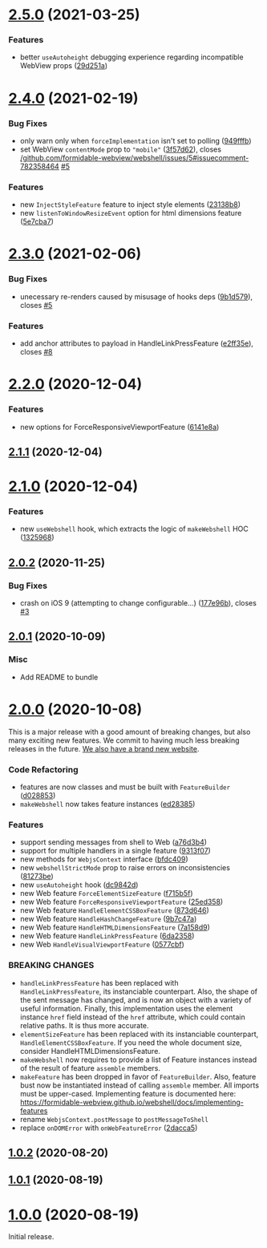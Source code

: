 # [2.5.0](https://github.com/formidable-webview/webshell/compare/v2.4.0...v2.5.0) (2021-03-25)


### Features

* better `useAutoheight` debugging experience regarding incompatible WebView props ([29d251a](https://github.com/formidable-webview/webshell/commit/29d251a40e5126e38d96d29a2a1c215064a99e69))

# [2.4.0](https://github.com/formidable-webview/webshell/compare/v2.3.0...v2.4.0) (2021-02-19)


### Bug Fixes

* only warn only when `forceImplementation` isn't set to polling ([949fffb](https://github.com/formidable-webview/webshell/commit/949fffb95af84af814df5b65c9d6dd16a2b3d2b5))
* set WebView `contentMode` prop to `"mobile"` ([3f57d62](https://github.com/formidable-webview/webshell/commit/3f57d6277f24ce63dee8ca8490bc6fafb0de9975)), closes [/github.com/formidable-webview/webshell/issues/5#issuecomment-782358464](https://github.com//github.com/formidable-webview/webshell/issues/5/issues/issuecomment-782358464) [#5](https://github.com/formidable-webview/webshell/issues/5)


### Features

* new `InjectStyleFeature` feature to inject style elements ([23138b8](https://github.com/formidable-webview/webshell/commit/23138b85be7debd4a97613f6744ca6953453539a))
* new `listenToWindowResizeEvent` option for html dimensions feature ([5e7cba7](https://github.com/formidable-webview/webshell/commit/5e7cba73c48e7d69943401edfb31bd7793fe528d))

# [2.3.0](https://github.com/formidable-webview/webshell/compare/v2.2.0...v2.3.0) (2021-02-06)


### Bug Fixes

* unecessary re-renders caused by misusage of hooks deps ([9b1d579](https://github.com/formidable-webview/webshell/commit/9b1d579fe82d2df03a658beaff14a6e5c02d6686)), closes [#5](https://github.com/formidable-webview/webshell/issues/5)


### Features

* add anchor attributes to payload in HandleLinkPressFeature ([e2ff35e](https://github.com/formidable-webview/webshell/commit/e2ff35e325b44fd5ae9b417fa914741a77271590)), closes [#8](https://github.com/formidable-webview/webshell/issues/8)

# [2.2.0](https://github.com/formidable-webview/webshell/compare/v2.1.1...v2.2.0) (2020-12-04)


### Features

* new options for ForceResponsiveViewportFeature ([6141e8a](https://github.com/formidable-webview/webshell/commit/6141e8a574fa66b3d5eecf6837a84ce6ac175c3b))

## [2.1.1](https://github.com/formidable-webview/webshell/compare/v2.1.0...v2.1.1) (2020-12-04)

# [2.1.0](https://github.com/formidable-webview/webshell/compare/v2.0.2...v2.1.0) (2020-12-04)


### Features

* new `useWebshell` hook, which extracts the logic of `makeWebshell` HOC ([1325968](https://github.com/formidable-webview/webshell/commit/1325968c5c24a9fd589c34f6194bf5e1180f03eb))

## [2.0.2](https://github.com/formidable-webview/webshell/compare/v2.0.1...v2.0.2) (2020-11-25)


### Bug Fixes

* crash on iOS 9 (attempting to change configurable...) ([177e96b](https://github.com/formidable-webview/webshell/commit/177e96bee3f6ff67811abeb890991665ef01e6be)), closes [#3](https://github.com/formidable-webview/webshell/issues/3)

## [2.0.1](https://github.com/formidable-webview/webshell/compare/v2.0.0...v2.0.1) (2020-10-09)

### Misc

- Add README to bundle

# [2.0.0](https://github.com/formidable-webview/webshell/compare/v1.0.2...v2.0.0) (2020-10-08)

This is a major release with a good amount of breaking changes, but also many exciting new features. We commit to having much less breaking releases in the future. [We also have a brand new website](https://formidable-webview.github.io/webshell/).

### Code Refactoring

* features are now classes and must be built with `FeatureBuilder` ([d028853](https://github.com/formidable-webview/webshell/commit/d028853b964d55d4b0fa83d59fecb7591c6f7f48))
* `makeWebshell` now takes feature instances ([ed28385](https://github.com/formidable-webview/webshell/commit/ed28385a21f14b735a335a9b6141064e7d3ebc64))

### Features

* support sending messages from shell to Web ([a76d3b4](https://github.com/formidable-webview/webshell/commit/a76d3b4daaa39f1bc726f9bf566d700527d21cb4))
* support for multiple handlers in a single feature ([9313f07](https://github.com/formidable-webview/webshell/commit/9313f07a038ec1029721ea10cf473723f7f5687a))
* new methods for `WebjsContext` interface ([bfdc409](https://github.com/formidable-webview/webshell/commit/bfdc40990e1d35a9029d2c8f5ec249786d6372fc))
* new `webshellStrictMode` prop to raise errors on inconsistencies ([81273be](https://github.com/formidable-webview/webshell/commit/81273be0cd5129ca34a069ffff7d146e892658a0))
* new `useAutoheight` hook ([dc9842d](https://github.com/formidable-webview/webshell/commit/dc9842dd9107d1c292cd65337d42f23672432943))
* new Web feature `ForceElementSizeFeature` ([f715b5f](https://github.com/formidable-webview/webshell/commit/f715b5f17cd2b318849dd73fa18c9078f2991414))
* new Web feature `ForceResponsiveViewportFeature` ([25ed358](https://github.com/formidable-webview/webshell/commit/25ed358e9370effc01575b34a54f2ad7498b7452))
* new Web feature `HandleElementCSSBoxFeature` ([873d646](https://github.com/formidable-webview/webshell/commit/873d6468fb5e5a9e1fbf807acd52ecb307d5c07f))
* new Web feature `HandleHashChangeFeature` ([9b7c47a](https://github.com/formidable-webview/webshell/commit/9b7c47a94fcb5c1f3fc751786f7d8f863ceeab39))
* new Web feature `HandleHTMLDimensionsFeature` ([7a158d9](https://github.com/formidable-webview/webshell/commit/7a158d9453d623757dc4daa436e14e9ef7ce8c1e))
* new Web feature `HandleLinkPressFeature` ([6da2358](https://github.com/formidable-webview/webshell/commit/6da23584481d0c93d53febaab0c75a53c9659da5))
* new Web `HandleVisualViewportFeature` ([0577cbf](https://github.com/formidable-webview/webshell/commit/0577cbf304b57d0be75bc3cc7fde758d230fda31))

### BREAKING CHANGES

* `handleLinkPressFeature` has been replaced with
`HandleLinkPressFeature`, its instanciable counterpart. Also, the shape of
the sent message has changed, and is now an object with a variety of
useful information. Finally, this implementation uses the element
instance `href` field instead of the `href` attribute, which could contain
relative paths. It is thus more accurate.
* `elementSizeFeature` has been replaced with its
instanciable counterpart, `HandleElementCSSBoxFeature`. If you need the
whole document size, consider HandleHTMLDimensionsFeature.
* `makeWebshell` now requires to provide a list of Feature
instances instead of the result of feature `assemble` members.
* `makeFeature` has been dropped in favor of
`FeatureBuilder`. Also, feature bust now be instantiated instead of
calling `assemble` member. All imports must be upper-cased.
Implementing feature is documented here:
https://formidable-webview.github.io/webshell/docs/implementing-features
* rename `WebjsContext.postMessage` to `postMessageToShell`
* replace `onDOMError` with `onWebFeatureError` ([2dacca5](https://github.com/formidable-webview/webshell/commit/2dacca5ed57b75e9ffada208de3871be08288f9a))

## [1.0.2](https://github.com/formidable-webview/webshell/compare/v1.0.1...v1.0.2) (2020-08-20)

## [1.0.1](https://github.com/formidable-webview/webshell/compare/v1.0.0...v1.0.1) (2020-08-19)

# [1.0.0](https://github.com/formidable-webview/webshell/compare/v0.10.1-alpha.0...v1.0.0) (2020-08-19)

Initial release.
